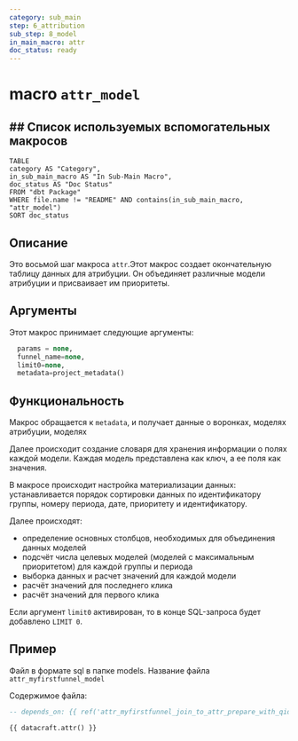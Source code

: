 ```yaml
---
category: sub_main
step: 6_attribution
sub_step: 8_model
in_main_macro: attr
doc_status: ready
---
```

# macro `attr_model`

## ## Список используемых вспомогательных макросов

```dataview
TABLE 
category AS "Category", 
in_sub_main_macro AS "In Sub-Main Macro",
doc_status AS "Doc Status"
FROM "dbt Package"
WHERE file.name != "README" AND contains(in_sub_main_macro, "attr_model")
SORT doc_status
```
## Описание

Это восьмой шаг макроса `attr`.Этот макрос создает окончательную таблицу данных для атрибуции. Он объединяет различные модели атрибуции и присваивает им приоритеты.

## Аргументы

Этот макрос принимает следующие аргументы:
```sql
  params = none,
  funnel_name=none,
  limit0=none,
  metadata=project_metadata()
```
## Функциональность

Макрос обращается к `metadata`, и получает данные о воронках, моделях атрибуции, моделях

Далее происходит создание словаря для хранения информации о полях каждой модели. Каждая модель представлена как ключ, а ее поля как значения.

В макросе происходит настройка материализации данных: устанавливается порядок сортировки данных по идентификатору группы, номеру периода, дате, приоритету и идентификатору.

Далее происходят: 
- определение основных столбцов, необходимых для объединения данных моделей
- подсчёт числа целевых моделей (моделей с максимальным приоритетом) для каждой группы и периода
- выборка данных и расчет значений для каждой модели
- расчёт значений для последнего клика
- расчёт значений для первого клика

Если аргумент `limit0` активирован, то в конце SQL-запроса будет добавлено `LIMIT 0`.
## Пример

Файл в формате sql в папке models. Название файла `attr_myfirstfunnel_model`

Содержимое файла:
```sql
-- depends_on: {{ ref('attr_myfirstfunnel_join_to_attr_prepare_with_qid') }}

{{ datacraft.attr() }}
```
